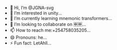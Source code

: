 - 👋 Hi, I’m @JGNA-svg
- 👀 I’m interested in unity...
- 🌱 I’m currently learning mnemonic transformers...
- 💞️ I’m looking to collaborate on 🈸🈸...
- 📫 How to reach me:+254758035205...
- 😄 Pronouns: he...
- ⚡ Fun fact: LetAhll...

<!---
JGNA-svg/JGNA-svg is a ✨ special ✨ repository because its `UNITYME.md` (this file) appears on your GitHub profile.
You can click the Preview link to take a look at your changes.
--->
